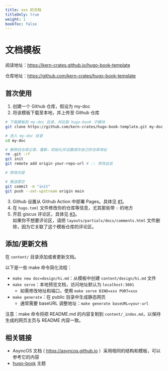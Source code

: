 ```yaml
---
title: xxx 的文档
titleOnly: true
weight: 1
bookToc: false
---
```


# 文档模板

阅读地址：<https://kern-crates.github.io/hugo-book-template>

仓库地址：<https://github.com/kern-crates/hugo-book-template>

## 首次使用

1. 创建一个 Github 仓库，假设为 my-doc
2. 将该模板下载至本地，并上传至 Github 仓库

```bash
# 下载模板到 my-doc 目录，并拉取 hugo-book 子模块
git clone https://github.com/kern-crates/hugo-book-template.git my-doc --recursive

# 进入 my-doc 目录
cd my-doc

# 删除旧仓库记录，重新，初始化并设置成你自己的仓库地址
rm .git -rf
git init
git remote add origin your-repo-url # 💡: 修改此处

# 修改内容

# 推送提交
git commit -m "init"
git push --set-upstream origin main
```

3. Github 设置从 Github Action 中部署 Pages。具体见 [#1](https://github.com/kern-crates/hugo-book-template/issues/1)。
4. 在 `hugo.toml` 文件修改你的仓库等信息，尤其那些带 `💡` 的地方
5. 开启 giscus 评论区，具体见 [#3](https://github.com/kern-crates/hugo-book-template/issues/3)。  
   如果你不想要评论区，请把 `layouts/partials/docs/comments.html`
   文件删除，因为它关联了这个模板仓库的评论区。

## 添加/更新文档

在 `content/` 目录添加或者更新文档。

以下是一些 make 命令简化流程：

* `make new doc=design/hi.md`：从模板中创建 `content/design/hi.md` 文件
* `make serve`：本地预览文档，访问地址默认为 `localhost:3001`
  * 如需修改地址和端口，使用 `make serve BIND=xxx PORT=xxx`
* `make generate`：在 public 目录中生成静态网页
  * 通常需要 baseURL 调整地址：`make generate baseURL=your-url`

注意：make 命令将把 README.md 的内容复制到 `content/_index.md`，以保持生成的网页主页与 README 内容一致。

## 相关链接

* AsyncOS 文档 ( <https://asyncos.github.io> ）采用相同的结构和模板，可以参考它的内容
* [hugo-book](https://github.com/alex-shpak/hugo-book) 主题
